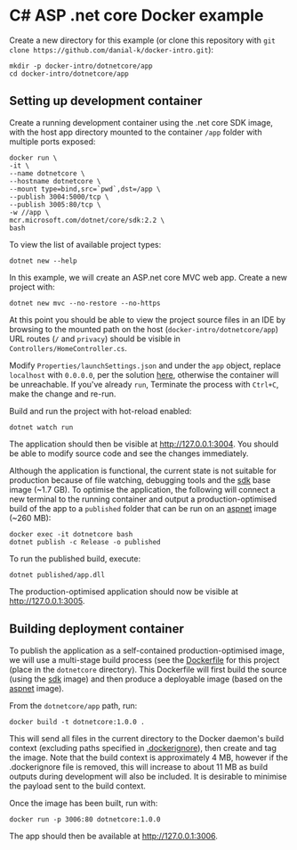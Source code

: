 # C# ASP .net core Docker example
Create a new directory for this example (or clone this repository with ```git clone https://github.com/danial-k/docker-intro.git```):
```shell
mkdir -p docker-intro/dotnetcore/app
cd docker-intro/dotnetcore/app
```

## Setting up development container
Create a running development container using the .net core SDK image, with the host app directory mounted to the container ```/app``` folder with multiple ports exposed:
```shell
docker run \
-it \
--name dotnetcore \
--hostname dotnetcore \
--mount type=bind,src=`pwd`,dst=/app \
--publish 3004:5000/tcp \
--publish 3005:80/tcp \
-w //app \
mcr.microsoft.com/dotnet/core/sdk:2.2 \
bash
```

To view the list of available project types:
```shell
dotnet new --help
```

In this example, we will create an ASP.net core MVC web app.  Create a new project with:
```shell
dotnet new mvc --no-restore --no-https
```
At this point you should be able to view the project source files in an IDE by browsing to the mounted path on the host (```docker-intro/dotnetcore/app```)  URL routes (```/``` and ```privacy```) should be visible in ```Controllers/HomeController.cs```.

Modify ```Properties/launchSettings.json``` and under the ```app``` object, replace ```localhost``` with ```0.0.0.0```, per the solution [here](https://stackoverflow.com/questions/51188774/docker-dotnet-watch-run-error-unable-to-bind-to-https-localhost5000-on-the-i), otherwise the container will be unreachable.  If you've already ```run```, Terminate the process with ```Ctrl+C```, make the change and re-run.

Build and run the project with hot-reload enabled:
```shell
dotnet watch run
```

The application should then be visible at http://127.0.0.1:3004.  You should be able to modify source code and see the changes immediately.

Although the application is functional, the current state is not suitable for production because of file watching, debugging tools and the [sdk](https://hub.docker.com/_/microsoft-dotnet-core-sdk/) base image (~1.7 GB).  To optimise the application, the following will connect a new terminal to the running container and output a production-optimised build of the app to a ```published``` folder that can be run on an [aspnet](https://hub.docker.com/_/microsoft-dotnet-core-aspnet/) image (~260 MB):

```
docker exec -it dotnetcore bash
dotnet publish -c Release -o published
```
To run the published build, execute:
```
dotnet published/app.dll
```
The production-optimised application should now be visible at http://127.0.0.1:3005.

## Building deployment container
To publish the application as a self-contained production-optimised image, we will use a multi-stage build process (see the [Dockerfile](Dockerfile) for this project (place in the ```dotnetcore``` directory).  This Dockerfile will first build the source (using the [sdk](https://hub.docker.com/_/microsoft-dotnet-core-sdk/) image) and then produce a deployable image (based on the [aspnet](https://hub.docker.com/_/microsoft-dotnet-core-aspnet/) image).

From the ```dotnetcore/app``` path, run:
```
docker build -t dotnetcore:1.0.0 .
```
This will send all files in the current directory to the Docker daemon's build context  (excluding paths specified in [.dockerignore](.dockerignore)), then create and tag the image.  Note that the build context is approximately 4 MB, however if the .dockerignore file is removed, this will increase to about 11 MB as build outputs during development will also be included.  It is desirable to minimise the payload sent to the build context.

Once the image has been built, run with:
```shell
docker run -p 3006:80 dotnetcore:1.0.0
```
The app should then be available at http://127.0.0.1:3006.

